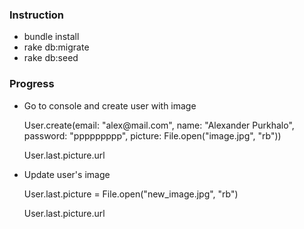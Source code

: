 <h3>Instruction</h3>
<ul>
    <li>bundle install</li>
    <li>rake db:migrate</li>
    <li>rake db:seed</li>
</ul>
<h3>Progress</h3>
<ul>
    <li>
        <p>Go to console and create user with image</p>
        <p>User.create(email: "alex@mail.com", name: "Alexander Purkhalo", password: "ppppppppp", picture: File.open("image.jpg", "rb"))</p>
        <p>User.last.picture.url</p>
    </li>
    <li>
        <p>Update user's image</p>
        <p>User.last.picture =  File.open("new_image.jpg", "rb")</p>
        <p>User.last.picture.url</p>
    </li>
</ul>